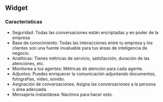 ## Widget

### Caracteristicas

* Seguridad: Todas las conversaciones están encriptadas y en poder de la empresa
* Base de conocimiento: Todas las interacciones entre tu empresa y los clientes son una fuente invaluable para tus áreas de inteligencia de negocio.
* Analíticas: Tienes métricas de servicio, satisfacción, duración de las atenciones, etc.
* Monitorea a tus agentes: Métricas de atención para cada agente.
* Adjuntos: Puedes enriquecer la comunicación adjuntando documentos, fotografías, video, sonido.
* Asignación de conversaciones: Asigna las conversaciones a la persona o área adecuada.
* Mensajería instantánea: Nacimos para hacer esto.
